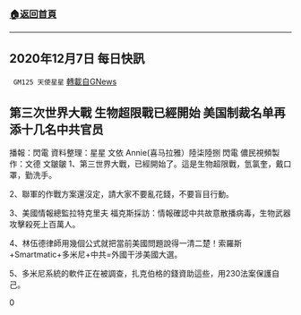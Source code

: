 ###  [:house:返回首頁](https://github.com/ourhimalayas/txt)
---

## 2020年12月7日 每日快訊
` GM125 天使星星` [轉載自GNews](https://gnews.org/zh-hans/628563/)

## 第三次世界大戰 生物超限戰已經開始  美国制裁名单再添十几名中共官员
播報：閃電   資料整理：星星  文依  Annie(喜马拉雅）陸柒陸捌  閃電 儂民視頻製作：文德  文皺皺
1、第三世界大戰，已經開始了。這是生物超限戰，氫氯奎，戴口罩，勤洗手。

2、聯軍的作戰方案還沒定，請大家不要亂花錢，不要盲目行動。

3、美國情報總監拉特克里夫 福克斯採訪：情報確認中共故意散播病毒，生物武器攻擊殺死上百萬人。

4、林伍德律師用幾個公式就把當前美國問題說得一清二楚！索羅斯+Smartmatic+多米尼+中共=外國干涉美國大選。

5、多米尼系統的軟件正在被調查，扎克伯格的錢資助這些，用230法案保護自己。

0
